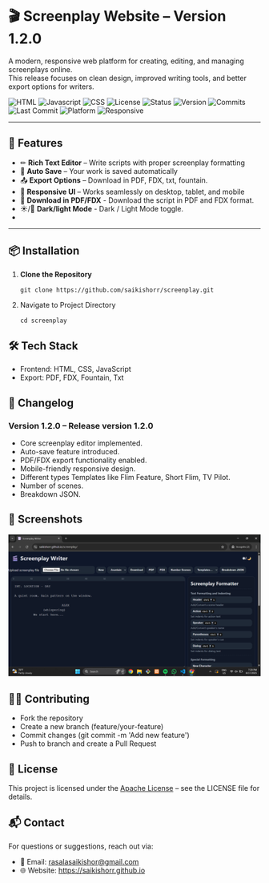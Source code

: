 # 🎬 Screenplay Website – Version 1.2.0

A modern, responsive web platform for creating, editing, and managing screenplays online.  
This release focuses on clean design, improved writing tools, and better export options for writers.

![HTML](https://img.shields.io/badge/HTML-5.2+-blue)
![Javascript](https://img.shields.io/badge/Javascript-ES6+-blue)
![CSS](https://img.shields.io/badge/CSS-5.0.1+-blue)
![License](https://img.shields.io/badge/license-Apache-green)
![Status](https://img.shields.io/badge/status-active-brightgreen)
![Version](https://img.shields.io/github/v/release/saikishorr/screenplay?label=version)
![Commits](https://img.shields.io/github/commit-activity/m/saikishorr/screenplay)
![Last Commit](https://img.shields.io/github/last-commit/saikishorr/screenplay)
![Platform](https://img.shields.io/badge/platform-browser%20only-lightgrey)
![Responsive](https://img.shields.io/badge/mobile%20friendly-yes-orange)

---

## 🚀 Features

- ✏ **Rich Text Editor** – Write scripts with proper screenplay formatting
- 💾 **Auto Save** – Your work is saved automatically
- 📤 **Export Options** – Download in PDF, FDX, txt, fountain.
- 📱 **Responsive UI** – Works seamlessly on desktop, tablet, and mobile
- 💾 **Download in PDF/FDX** - Download the script in PDF and FDX format.
- ☀/🌙 **Dark/light Mode** - Dark / Light Mode toggle.
- 

---

## 📦 Installation

1. **Clone the Repository**
   ```
   git clone https://github.com/saikishorr/screenplay.git 

   ```

2. Navigate to Project Directory

    ```
    cd screenplay
    ```


## 🛠 Tech Stack
- Frontend: HTML, CSS, JavaScript
- Export: PDF, FDX, Fountain, Txt

## 📜 Changelog
### Version 1.2.0 – Release version 1.2.0
- Core screenplay editor implemented.
- Auto-save feature introduced.
- PDF/FDX export functionality enabled.
- Mobile-friendly responsive design.
- Different types Templates like Flim Feature, Short Flim, TV Pilot.
- Number of scenes.
- Breakdown JSON. 

## 📸 Screenshots
![image](https://raw.githubusercontent.com/saikishorr/screenplay/refs/heads/main/images/Screenshot_v1.2.0.png) 

## 🧑‍💻 Contributing
- Fork the repository
- Create a new branch (feature/your-feature)
- Commit changes (git commit -m 'Add new feature')
- Push to branch and create a Pull Request

## 📄 License
This project is licensed under the [Apache License](https://github.com/saikishorr/screenplay/blob/main/LICENSE) – see the LICENSE file for details.

## 📬 Contact
For questions or suggestions, reach out via:
- 📧 Email: rasalasaikishor@gmail.com
- 🌐 Website: https://saikishorr.github.io
